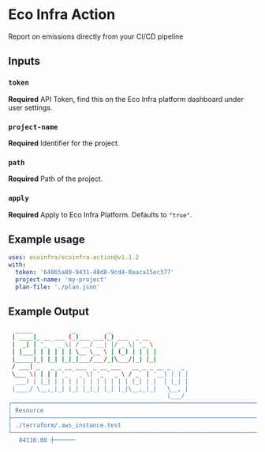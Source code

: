 # Eco Infra Action

Report on emissions directly from your CI/CD pipeline

## Inputs

### `token`

**Required** API Token, find this on the Eco Infra platform dashboard under user settings.

### `project-name`

**Required** Identifier for the project.

### `path`

**Required** Path of the project.

### `apply`

**Required** Apply to Eco Infra Platform. Defaults to `"true"`.


## Example usage

```yaml
uses: ecoinfra/ecoinfra-action@v1.1.2
with:
  token: '64865a80-9431-48d8-9cd4-0aaca15ec377'
  project-name: 'my-project'
  plan-file: './plan.json'
```

## Example Output
```bash
  _____           _         _                      
 | ____|_ __ ___ (_)___ ___(_) ___  _ __           
 |  _| | '_ ` _ \| / __/ __| |/ _ \| '_ \          
 | |___| | | | | | \__ \__ \ | (_) | | | |         
 |_____|_| |_| |_|_|___/___/_|\___/|_| |_|         
 / ___| _   _ _ __ ___  _ __ ___   __ _ _ __ _   _ 
 \___ \| | | | '_ ` _ \| '_ ` _ \ / _` | '__| | | |
  ___) | |_| | | | | | | | | | | | (_| | |  | |_| |
 |____/ \__,_|_| |_| |_|_| |_| |_|\__,_|_|   \__, |
                                             |___/ 
┌───────────────────────────────────────────────────────────────────────────┬─────────────────────────┐
│ Resource                                                                  │ Emission CO2e/month     │
├───────────────────────────────────────────────────────────────────────────┼─────────────────────────┤
│ ./terraform/.aws_instance.test                                            │ 84115.58399999999       │
└───────────────────────────────────────────────────────────────────────────┴─────────────────────────┘
   84116.00 ┼────── 

```

